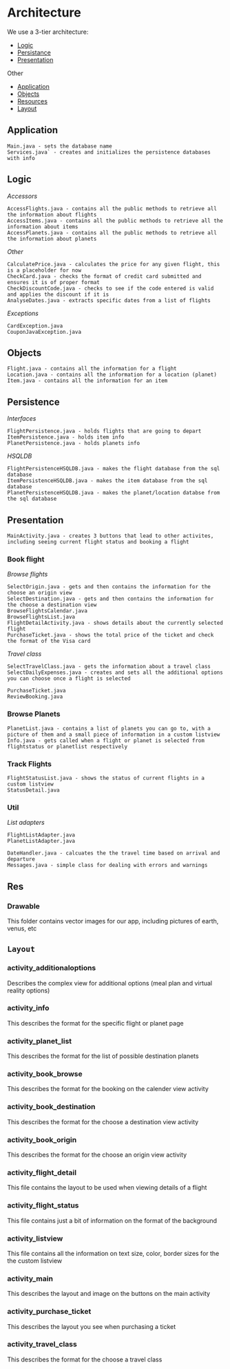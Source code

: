 # Architecture

We use a 3-tier architecture:
*  [Logic](#)
*  [Persistance](#)
*  [Presentation](#)

Other
*  [Application](#)
*  [Objects](#)
*  [Resources](#)
*  [Layout](#)



## Application

```
Main.java - sets the database name
Services.java` - creates and initializes the persistence databases with info
```

## Logic

*Accessors*
```
AccessFlights.java - contains all the public methods to retrieve all the information about flights
AccessItems.java - contains all the public methods to retrieve all the information about items
AccessPlanets.java - contains all the public methods to retrieve all the information about planets
```
*Other*
```
CalculatePrice.java - calculates the price for any given flight, this is a placeholder for now
CheckCard.java - checks the format of credit card submitted and ensures it is of proper format
CheckDiscountCode.java - checks to see if the code entered is valid and applies the discount if it is
AnalyseDates.java - extracts specific dates from a list of flights 
```
*Exceptions*
```
CardException.java 
CouponJavaException.java
```
## Objects

```
Flight.java - contains all the information for a flight
Location.java - contains all the information for a location (planet)
Item.java - contains all the information for an item
```

## Persistence

*Interfaces* 
```
FlightPersistence.java - holds flights that are going to depart
ItemPersistence.java - holds item info
PlanetPersistence.java - holds planets info
```
*HSQLDB* 
```
FlightPersistenceHSQLDB.java - makes the flight database from the sql database
ItemPersistenceHSQLDB.java - makes the item database from the sql database
PlanetPersistenceHSQLDB.java - makes the planet/location databse from the sql database
```


<a name="#3"></a>
## Presentation

```
MainActivity.java - creates 3 buttons that lead to other activites, including seeing current flight status and booking a flight
```

### Book flight
*Browse flights*
```
SelectOrigin.java - gets and then contains the information for the choose an origin view
SelectDestination.java - gets and then contains the information for the choose a destination view
BrowseFlightsCalendar.java 
BrowseFlightsList.java 
FlightDetailActivity.java - shows details about the currently selected flight
PurchaseTicket.java - shows the total price of the ticket and check the format of the Visa card
```
*Travel class*
```
SelectTravelClass.java - gets the information about a travel class
SelectDailyExpenses.java - creates and sets all the additional options you can choose once a flight is selected
```
```
PurchaseTicket.java
ReviewBooking.java
```
### Browse Planets
```
PlanetList.java - contains a list of planets you can go to, with a picture of them and a small piece of information in a custom listview
Info.java - gets called when a flight or planet is selected from flightstatus or planetlist respectively
```
### Track Flights
```
FlightStatusList.java - shows the status of current flights in a custom listview
StatusDetail.java
```
### Util
*List adapters*
```
FlightListAdapter.java
PlanetListAdapter.java
```
```
DateHandler.java - calcuates the the travel time based on arrival and departure
Messages.java - simple class for dealing with errors and warnings

```
 
## Res

### Drawable
This folder contains vector images for our app, including pictures of earth, venus, etc


## `Layout`

### activity_additionaloptions
Describes the complex view for additional options (meal plan and virtual reality options)

### activity_info
This describes the format for the specific flight or planet page

### activity\_planet\_list
This describes the format for the list of possible destination planets

### activity\_book\_browse
This describes the format for the booking on the calender view activity

### activity\_book\_destination
This describes the format for the choose a destination view activity

### activity\_book\_origin
This describes the format for the choose an origin view activity

### activity\_flight\_detail
This file contains the layout to be used when viewing details of a flight

### activity\_flight\_status
This file contains just a bit of information on the format of the background

### activity_listview
This file contains all the information on text size, color, border sizes for the the custom listview

### activity_main
This describes the layout and image on the buttons on the main activity

### activity\_purchase\_ticket
This describes the layout you see when purchasing a ticket

### activity\_travel\_class
This describes the format for the choose a travel class